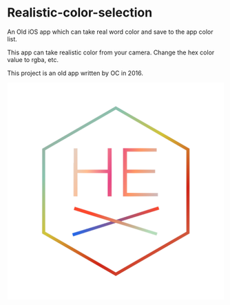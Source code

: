 # Realistic-color-selection
An Old iOS app which can take real word color and save to the app color list.

This app can take realistic color from your camera. Change the hex color value to rgba, etc.

This project is an old app written by OC in 2016.

![icon-1024](./Resource/icon-1024.png)

